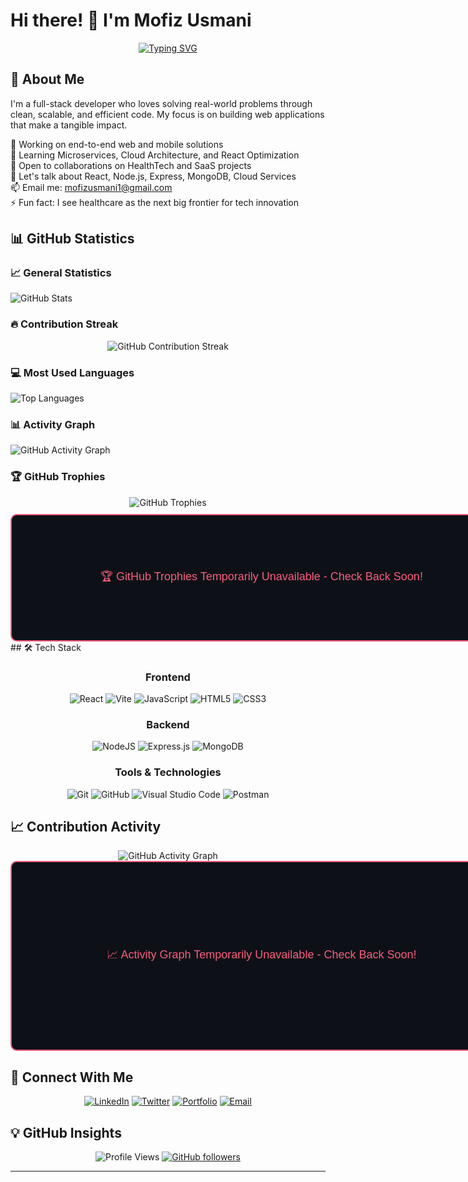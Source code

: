 # Hi there! 👋 I'm Mofiz Usmani

<div align="center">
  
[![Typing SVG](https://readme-typing-svg.herokuapp.com?font=Fira+Code&pause=1000&color=F75C7E&center=true&vCenter=true&width=435&lines=Full+Stack+Developer;Always+learning+new+things)](https://git.io/typing-svg)

</div>

## 🚀 About Me

I'm a full-stack developer who loves solving real-world problems through clean, scalable, and efficient code. My focus is on building web applications that make a tangible impact.

🔭 Working on end-to-end web and mobile solutions  
🌱 Learning Microservices, Cloud Architecture, and React Optimization  
👯 Open to collaborations on HealthTech and SaaS projects  
💬 Let's talk about React, Node.js, Express, MongoDB, Cloud Services  
📫 Email me: mofizusmani1@gmail.com  
⚡ Fun fact: I see healthcare as the next big frontier for tech innovation

## 📊 GitHub Statistics

### 📈 General Statistics
<!-- Enhanced GitHub Stats with Error Handling and Caching -->
<picture>
  <source media="(prefers-color-scheme: dark)" srcset="https://github-readme-stats.vercel.app/api?username=Mofiz-Usmani&show_icons=true&theme=radical&hide_border=true&include_all_commits=true&count_private=true&bg_color=0D1117&title_color=F85D7F&icon_color=F85D7F&text_color=FFFFFF&border_radius=10&card_width=500&cache_seconds=1800">
  <source media="(prefers-color-scheme: light)" srcset="https://github-readme-stats.vercel.app/api?username=Mofiz-Usmani&show_icons=true&theme=default&hide_border=true&include_all_commits=true&count_private=true&bg_color=FFFFFF&title_color=2F80ED&icon_color=F85D7F&text_color=333333&border_radius=10&card_width=500&cache_seconds=1800">
  <img alt="GitHub Stats" src="https://github-readme-stats.vercel.app/api?username=Mofiz-Usmani&show_icons=true&theme=radical&hide_border=true&include_all_commits=true&count_private=true&bg_color=0D1117&title_color=F85D7F&icon_color=F85D7F&text_color=FFFFFF&border_radius=10&card_width=500&cache_seconds=1800" onerror="this.onerror=null;this.src='https://via.placeholder.com/500x200/0D1117/F85D7F?text=Stats+Loading...'">
</picture>

### 🔥 Contribution Streak
<!-- Improved Contribution Streak Display with Multiple Fallbacks -->
<div align="center">
  <!-- Try Demolab Streak Stats First -->
  <img 
    src="https://streak-stats.demolab.com?user=Mofiz-Usmani&theme=radical&hide_border=true&background=0D1117&ring=F85D7F&fire=F85D7F&currStreakLabel=F85D7F&sideLabels=FFFFFF&currStreakNum=FFFFFF&sideNums=FFFFFF&dates=FFFFFF&border_radius=10&card_width=500" 
    alt="GitHub Contribution Streak" 
    onerror="this.src='https://github-readme-streak-stats.herokuapp.com?user=Mofiz-Usmani&theme=radical&hide_border=true&background=0D1117&ring=F85D7F&fire=F85D7F&currStreakLabel=F85D7F&sideLabels=FFFFFF&currStreakNum=FFFFFF&sideNums=FFFFFF&dates=FFFFFF&border_radius=10&card_width=500'; this.onerror=null;"
  />
</div>

### 💻 Most Used Languages
<!-- Enhanced Language Stats with Compact Layout and Error Handling -->
<picture>
  <source media="(prefers-color-scheme: dark)" srcset="https://github-readme-stats.vercel.app/api/top-langs/?username=Mofiz-Usmani&layout=compact&theme=radical&hide_border=true&bg_color=0D1117&title_color=F85D7F&text_color=FFFFFF&langs_count=8&card_width=500&border_radius=10&cache_seconds=1800&exclude_repo=github-readme-stats">
  <source media="(prefers-color-scheme: light)" srcset="https://github-readme-stats.vercel.app/api/top-langs/?username=Mofiz-Usmani&layout=compact&theme=default&hide_border=true&bg_color=FFFFFF&title_color=2F80ED&text_color=333333&langs_count=8&card_width=500&border_radius=10&cache_seconds=1800&exclude_repo=github-readme-stats">
  <img alt="Top Languages" src="https://github-readme-stats.vercel.app/api/top-langs/?username=Mofiz-Usmani&layout=compact&theme=radical&hide_border=true&bg_color=0D1117&title_color=F85D7F&text_color=FFFFFF&langs_count=8&card_width=500&border_radius=10&cache_seconds=1800&exclude_repo=github-readme-stats" onerror="this.onerror=null;this.src='https://via.placeholder.com/500x200/0D1117/F85D7F?text=Languages+Loading...'">
</picture>

### 📊 Activity Graph
<!-- Primary Activity Graph with Enhanced Error Handling -->
<picture>
  <source media="(prefers-color-scheme: dark)" srcset="https://github-readme-activity-graph.vercel.app/graph?username=Mofiz-Usmani&theme=radical&bg_color=0D1117&hide_border=true&line=F85D7F&point=FFFFFF&area=true&area_color=F85D7F&custom_title=Contribution%20Activity%20Graph&days=365&height=300">
  <source media="(prefers-color-scheme: light)" srcset="https://github-readme-activity-graph.vercel.app/graph?username=Mofiz-Usmani&theme=minimal&bg_color=FFFFFF&hide_border=true&line=F85D7F&point=000000&area=true&area_color=F85D7F&custom_title=Contribution%20Activity%20Graph&days=365&height=300">
  <img alt="GitHub Activity Graph" src="https://github-readme-activity-graph.vercel.app/graph?username=Mofiz-Usmani&theme=radical&bg_color=0D1117&hide_border=true&line=F85D7F&point=FFFFFF&area=true&area_color=F85D7F&custom_title=Contribution%20Activity%20Graph&days=365&height=300" onerror="this.onerror=null;this.src='https://via.placeholder.com/800x300/0D1117/F85D7F?text=Activity+Graph+Loading...'">
</picture>

### 🏆 GitHub Trophies
<!-- Enhanced GitHub Trophies with Performance Optimization and Error Handling -->
<div align="center">
  <picture>
    <source media="(prefers-color-scheme: dark)" srcset="https://github-profile-trophy.vercel.app/?username=Mofiz-Usmani&theme=radical&no-frame=true&no-bg=true&margin-w=4&row=2&column=4&cache_seconds=3600&rank=SECRET,SSS,SS,S,AAA,AA,A,B,C">
    <source media="(prefers-color-scheme: light)" srcset="https://github-profile-trophy.vercel.app/?username=Mofiz-Usmani&theme=flat&no-frame=true&no-bg=true&margin-w=4&row=2&column=4&cache_seconds=3600&rank=SECRET,SSS,SS,S,AAA,AA,A,B,C">
    <img alt="GitHub Trophies" src="https://github-profile-trophy.vercel.app/?username=Mofiz-Usmani&theme=radical&no-frame=true&no-bg=true&margin-w=4&row=2&column=4&cache_seconds=3600&rank=SECRET,SSS,SS,S,AAA,AA,A,B,C" onerror="this.onerror=null;this.src='https://via.placeholder.com/800x200/0D1117/F85D7F?text=Trophies+Loading...';">
  </picture>
  
  <!-- Fallback placeholder if trophies completely fail to load -->
  <div id="trophies-fallback" style="display:none; width:800px; height:200px; background-color:#0D1117; border-radius:10px; display:flex; align-items:center; justify-content:center; color:#F85D7F; font-family:Arial,sans-serif; font-size:18px; border:2px solid #F85D7F; margin-top:10px;">
    🏆 GitHub Trophies Temporarily Unavailable - Check Back Soon!
  </div>
</div>

</div>
## 🛠️ Tech Stack

<div align="center">

### Frontend
![React](https://img.shields.io/badge/react-%2320232a.svg?style=for-the-badge&logo=react&logoColor=%2361DAFB)
![Vite](https://img.shields.io/badge/vite-%23646CFF.svg?style=for-the-badge&logo=vite&logoColor=white)
![JavaScript](https://img.shields.io/badge/javascript-%23323330.svg?style=for-the-badge&logo=javascript&logoColor=%23F7DF1E)
![HTML5](https://img.shields.io/badge/html5-%23E34F26.svg?style=for-the-badge&logo=html5&logoColor=white)
![CSS3](https://img.shields.io/badge/css3-%231572B6.svg?style=for-the-badge&logo=css3&logoColor=white)

### Backend
![NodeJS](https://img.shields.io/badge/node.js-6DA55F?style=for-the-badge&logo=node.js&logoColor=white)
![Express.js](https://img.shields.io/badge/express.js-%23404d59.svg?style=for-the-badge&logo=express&logoColor=%2361DAFB)
![MongoDB](https://img.shields.io/badge/MongoDB-%234ea94b.svg?style=for-the-badge&logo=mongodb&logoColor=white)

### Tools & Technologies
![Git](https://img.shields.io/badge/git-%23F05033.svg?style=for-the-badge&logo=git&logoColor=white)
![GitHub](https://img.shields.io/badge/github-%23121011.svg?style=for-the-badge&logo=github&logoColor=white)
![Visual Studio Code](https://img.shields.io/badge/Visual%20Studio%20Code-0078d4.svg?style=for-the-badge&logo=visual-studio-code&logoColor=white)
![Postman](https://img.shields.io/badge/Postman-FF6C37?style=for-the-badge&logo=postman&logoColor=white)

</div>


## 📈 Contribution Activity

<!-- Enhanced Activity Graph Section with Multiple Fallback Options -->
<div align="center">
  
<!-- Primary Activity Graph -->
<picture>
  <source media="(prefers-color-scheme: dark)" srcset="https://github-readme-activity-graph.vercel.app/graph?username=Mofiz-Usmani&theme=react-dark&bg_color=0D1117&hide_border=true&line=F85D7F&point=FFFFFF&area=true&area_color=F85D7F&custom_title=GitHub%20Contribution%20Activity&days=365&height=300">
  <source media="(prefers-color-scheme: light)" srcset="https://github-readme-activity-graph.vercel.app/graph?username=Mofiz-Usmani&theme=minimal&bg_color=FFFFFF&hide_border=true&line=F85D7F&point=000000&area=true&area_color=F85D7F&custom_title=GitHub%20Contribution%20Activity&days=365&height=300">
  <img alt="GitHub Activity Graph" src="https://github-readme-activity-graph.vercel.app/graph?username=Mofiz-Usmani&theme=react-dark&bg_color=0D1117&hide_border=true&line=F85D7F&point=FFFFFF&area=true&area_color=F85D7F&custom_title=GitHub%20Contribution%20Activity&days=365&height=300" onerror="this.style.display='none';document.getElementById('fallback-graph').style.display='block'">
</picture>

<!-- Fallback Activity Graph -->
<div id="fallback-graph" style="display:none;">
  <img alt="Fallback Activity Graph" src="https://github-readme-streak-stats.vercel.app/?user=Mofiz-Usmani&theme=radical&hide_border=true&background=0D1117&ring=F85D7F&fire=F85D7F&currStreakLabel=F85D7F" onerror="this.style.display='none';document.getElementById('static-placeholder').style.display='block'">
</div>

<!-- Static Placeholder for Complete Service Failure -->
<div id="static-placeholder" style="display:none; width:800px; height:300px; background-color:#0D1117; border-radius:10px; display:flex; align-items:center; justify-content:center; color:#F85D7F; font-family:Arial,sans-serif; font-size:18px; border:2px solid #F85D7F;">
  📈 Activity Graph Temporarily Unavailable - Check Back Soon!
</div>

</div>

## 🤝 Connect With Me

<div align="center">

[![LinkedIn](https://img.shields.io/badge/LinkedIn-%230077B5.svg?style=for-the-badge&logo=linkedin&logoColor=white)](https://linkedin.com/in/your-profile)
[![Twitter](https://img.shields.io/badge/Twitter-%231DA1F2.svg?style=for-the-badge&logo=Twitter&logoColor=white)](https://twitter.com/your-handle)
[![Portfolio](https://img.shields.io/badge/Portfolio-%23000000.svg?style=for-the-badge&logo=firefox&logoColor=#FF7139)](https://your-portfolio.com)
[![Email](https://img.shields.io/badge/Gmail-D14836?style=for-the-badge&logo=gmail&logoColor=white)](mailto:your-email@gmail.com)

</div>

## 💡 GitHub Insights

<div align="center">

![Profile Views](https://komarev.com/ghpvc/?username=Mofiz-Usmani&label=Profile%20views&color=0e75b6&style=flat)
[![GitHub followers](https://img.shields.io/github/followers/Mofiz-Usmani.svg?style=social&label=Follow&maxAge=2592000)](https://github.com/Mofiz-Usmani?tab=followers)

</div>

---

<div align="center">
  
### 
